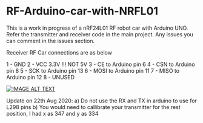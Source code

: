 # RF-Arduino-car-with-NRFL01

This is a work in progress of a nRF24L01 RF robot car with Arduino UNO. Refer the transmitter and receiver code in the main project. Any issues you can comment in the issues section.

Receiver RF Car connections are as below

   1 - GND
   2 - VCC 3.3V !!! NOT 5V
   3 - CE to Arduino pin 6
   4 - CSN to Arduino pin 8
   5 - SCK to Arduino pin 13
   6 - MOSI to Arduino pin 11
   7 - MISO to Arduino pin 12
   8 - UNUSED
   
   
   [![IMAGE ALT TEXT](http://img.youtube.com/vi/9q4_YfoUSUU/0.jpg)](http://www.youtube.com/watch?v=v=9q4_YfoUSUU "RF-Arduino-car-with-NRFL01")
   
   Update on 22th Aug 2020:
   a) Do not use the RX and TX in arduino to use for L298 pins
   b) You would need to callibrate your transmitter for the rest position, I had x as 347 and y as 334
